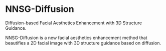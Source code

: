# NNSG-Diffusion
Diffusion-based Facial Aesthetics Enhancement with 3D Structure Guidance.

NNSG-Diffusion is a new facial aesthetics enhancement method that beautifies a 2D facial image with 3D structure guidance based on diffusion.
